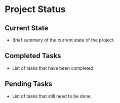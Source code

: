 # Project Status

## Current State

- Brief summary of the current state of the project.

## Completed Tasks

- List of tasks that have been completed.

## Pending Tasks

- List of tasks that still need to be done.
